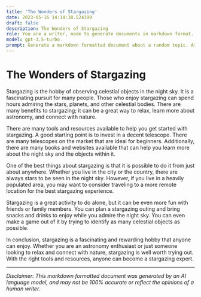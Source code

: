 ```yaml
---
title: 'The Wonders of Stargazing'
date: 2023-05-16 14:14:38.524399
draft: false
description: The Wonders of Stargazing
role: You are a writer, made to generate documents in markdown format. It is very important that all of the documents you generate are in valid markdown format.
model: gpt-3.5-turbo
prompt: Generate a markdown formatted document about a random topic. At the bottom, include a disclaimer explaining that the document was generated by you. The first line of the document should be the title. Make sure that the entire document is in proper markdown format, using a mix of various tags to make the document visually appealing.
---
```


# The Wonders of Stargazing

Stargazing is the hobby of observing celestial objects in the night sky. It is a fascinating pursuit for many people. Those who enjoy stargazing can spend hours admiring the stars, planets, and other celestial bodies. There are many benefits to stargazing; it can be a great way to relax, learn more about astronomy, and connect with nature.

There are many tools and resources available to help you get started with stargazing. A good starting point is to invest in a decent telescope. There are many telescopes on the market that are ideal for beginners. Additionally, there are many books and websites available that can help you learn more about the night sky and the objects within it.

One of the best things about stargazing is that it is possible to do it from just about anywhere. Whether you live in the city or the country, there are always stars to be seen in the night sky. However, if you live in a heavily populated area, you may want to consider traveling to a more remote location for the best stargazing experience.

Stargazing is a great activity to do alone, but it can be even more fun with friends or family members. You can plan a stargazing outing and bring snacks and drinks to enjoy while you admire the night sky. You can even make a game out of it by trying to identify as many celestial objects as possible.

In conclusion, stargazing is a fascinating and rewarding hobby that anyone can enjoy. Whether you are an astronomy enthusiast or just someone looking to relax and connect with nature, stargazing is well worth trying out. With the right tools and resources, anyone can become a stargazing expert.

---

*Disclaimer: This markdown formatted document was generated by an AI language model, and may not be 100% accurate or reflect the opinions of a human writer.*